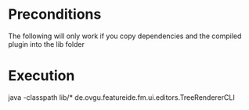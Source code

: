 
# Preconditions

The following will only work if you copy dependencies and the compiled plugin into the lib folder


# Execution

java -classpath lib/* de.ovgu.featureide.fm.ui.editors.TreeRendererCLI


